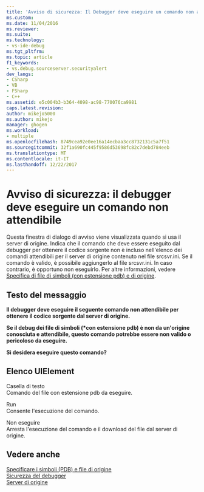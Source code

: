 ```yaml
---
title: 'Avviso di sicurezza: Il Debugger deve eseguire un comando non attendibile | Documenti Microsoft'
ms.custom: 
ms.date: 11/04/2016
ms.reviewer: 
ms.suite: 
ms.technology:
- vs-ide-debug
ms.tgt_pltfrm: 
ms.topic: article
f1_keywords:
- vs.debug.sourceserver.securityalert
dev_langs:
- CSharp
- VB
- FSharp
- C++
ms.assetid: e5c004b3-b364-4098-ac98-770076ca9981
caps.latest.revision: 
author: mikejo5000
ms.author: mikejo
manager: ghogen
ms.workload:
- multiple
ms.openlocfilehash: 8749cea92e0ee16a14ecbaa3cc8732131c5a7f51
ms.sourcegitcommit: 32f1a690fc445f9586d53698fc82c7debd784eeb
ms.translationtype: MT
ms.contentlocale: it-IT
ms.lasthandoff: 12/22/2017
---
```

# <a name="security-warning-debugger-must-execute-untrusted-command"></a>Avviso di sicurezza: il debugger deve eseguire un comando non attendibile
Questa finestra di dialogo di avviso viene visualizzata quando si usa il server di origine. Indica che il comando che deve essere eseguito dal debugger per ottenere il codice sorgente non è incluso nell'elenco dei comandi attendibili per il server di origine contenuto nel file srcsvr.ini. Se il comando è valido, è possibile aggiungerlo al file srcsvr.ini. In caso contrario, è opportuno non eseguirlo. Per altre informazioni, vedere [Specifica di file di simboli (con estensione pdb) e di origine](../debugger/specify-symbol-dot-pdb-and-source-files-in-the-visual-studio-debugger.md).  
  
## <a name="message-text"></a>Testo del messaggio  
 **Il debugger deve eseguire il seguente comando non attendibile per ottenere il codice sorgente dal server di origine.**  
  
 **Se il debug dei file di simboli (\*con estensione pdb) è non da un'origine conosciuta e attendibile, questo comando potrebbe essere non valido o pericoloso da eseguire.**  
  
 **Si desidera eseguire questo comando?**  
  
## <a name="uielement-list"></a>Elenco UIElement  
 Casella di testo  
 Comando del file con estensione pdb da eseguire.  
  
 Run  
 Consente l'esecuzione del comando.  
  
 Non eseguire  
 Arresta l'esecuzione del comando e il download del file dal server di origine.  
  
## <a name="see-also"></a>Vedere anche  
 [Specificare i simboli (PDB) e file di origine](../debugger/specify-symbol-dot-pdb-and-source-files-in-the-visual-studio-debugger.md)   
 [Sicurezza del debugger](../debugger/debugger-security.md)   
 [Server di origine](http://msdn.microsoft.com/library/windows/desktop/ms680641\(v=vs.85\).aspx)